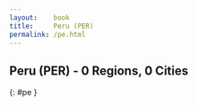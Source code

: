 ```yaml
---
layout:    book
title:     Peru (PER)
permalink: /pe.html
---
```


## Peru (PER) - 0 Regions, 0 Cities
{: #pe }






 
